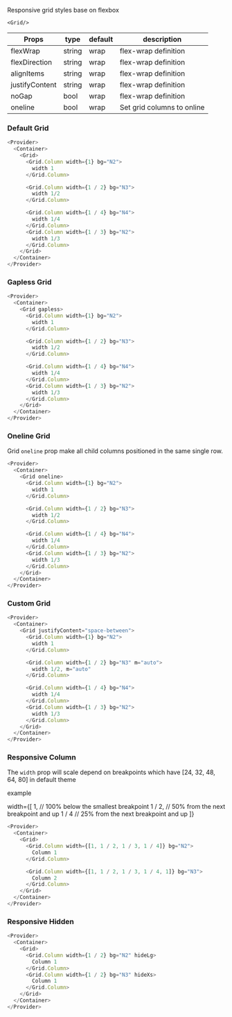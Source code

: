 Responsive grid styles base on flexbox

`<Grid/>`

| Props          | type   | default | description                |
| -------------- | ------ | ------- | -------------------------- |
| flexWrap       | string | wrap    | flex-wrap definition       |
| flexDirection  | string | wrap    | flex-wrap definition       |
| alignItems     | string | wrap    | flex-wrap definition       |
| justifyContent | string | wrap    | flex-wrap definition       |
| noGap          | bool   | wrap    | flex-wrap definition       |
| oneline        | bool   | wrap    | Set grid columns to online |

### Default Grid

```js
<Provider>
  <Container>
    <Grid>
      <Grid.Column width={1} bg="N2">
        width 1
      </Grid.Column>

      <Grid.Column width={1 / 2} bg="N3">
        width 1/2
      </Grid.Column>

      <Grid.Column width={1 / 4} bg="N4">
        width 1/4
      </Grid.Column>
      <Grid.Column width={1 / 3} bg="N2">
        width 1/3
      </Grid.Column>
    </Grid>
  </Container>
</Provider>
```

### Gapless Grid

```js
<Provider>
  <Container>
    <Grid gapless>
      <Grid.Column width={1} bg="N2">
        width 1
      </Grid.Column>

      <Grid.Column width={1 / 2} bg="N3">
        width 1/2
      </Grid.Column>

      <Grid.Column width={1 / 4} bg="N4">
        width 1/4
      </Grid.Column>
      <Grid.Column width={1 / 3} bg="N2">
        width 1/3
      </Grid.Column>
    </Grid>
  </Container>
</Provider>
```

### Oneline Grid

Grid `oneline` prop make all child columns positioned in the same single row.

```js
<Provider>
  <Container>
    <Grid oneline>
      <Grid.Column width={1} bg="N2">
        width 1
      </Grid.Column>

      <Grid.Column width={1 / 2} bg="N3">
        width 1/2
      </Grid.Column>

      <Grid.Column width={1 / 4} bg="N4">
        width 1/4
      </Grid.Column>
      <Grid.Column width={1 / 3} bg="N2">
        width 1/3
      </Grid.Column>
    </Grid>
  </Container>
</Provider>
```

### Custom Grid

```js
<Provider>
  <Container>
    <Grid justifyContent="space-between">
      <Grid.Column width={1} bg="N2">
        width 1
      </Grid.Column>

      <Grid.Column width={1 / 2} bg="N3" m="auto">
        width 1/2, m="auto"
      </Grid.Column>

      <Grid.Column width={1 / 4} bg="N4">
        width 1/4
      </Grid.Column>
      <Grid.Column width={1 / 3} bg="N2">
        width 1/3
      </Grid.Column>
    </Grid>
  </Container>
</Provider>
```

### Responsive Column

The `width` prop will scale depend on breakpoints which have [24, 32, 48, 64, 80] in default theme

example

width={[
1, // 100% below the smallest breakpoint
1 / 2, // 50% from the next breakpoint and up
1 / 4 // 25% from the next breakpoint and up
]}

```js
<Provider>
  <Container>
    <Grid>
      <Grid.Column width={[1, 1 / 2, 1 / 3, 1 / 4]} bg="N2">
        Column 1
      </Grid.Column>

      <Grid.Column width={[1, 1 / 2, 1 / 3, 1 / 4, 1]} bg="N3">
        Column 2
      </Grid.Column>
    </Grid>
  </Container>
</Provider>
```

### Responsive Hidden

```js
<Provider>
  <Container>
    <Grid>
      <Grid.Column width={1 / 2} bg="N2" hideLg>
        Column 1
      </Grid.Column>
      <Grid.Column width={1 / 2} bg="N3" hideXs>
        Column 1
      </Grid.Column>
    </Grid>
  </Container>
</Provider>
```
